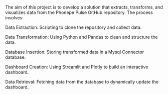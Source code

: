 The aim of this project is to develop a solution that extracts, transforms, and visualizes data from the Phonepe Pulse GitHub repository. The process involves:

Data Extraction: Scripting to clone the repository and collect data.

Data Transformation: Using Python and Pandas to clean and structure the data.

Database Insertion: Storing transformed data in a Mysql Connector database.

Dashboard Creation: Using Streamlit and Plotly to build an interactive dashboard.

Data Retrieval: Fetching data from the database to dynamically update the dashboard.
